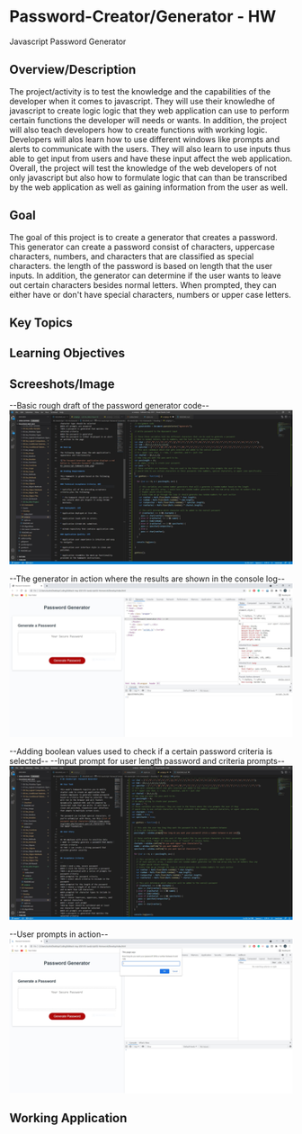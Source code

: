# Password-Creator/Generator - HW
Javascript Password Generator

## Overview/Description
The project/activity is to test the knowledge and the capabilities of the developer when it comes to javascript. They will use their knowledhe of javascript to create logic logic that they web application can use to perform certain functions the developer will needs or wants. In addition, the project will also teach developers how to create functions with working logic. Developers will alos learn how to use different windows like prompts and alerts to communicate with the users. They will also learn to use inputs thus able to get input from users and have these input affect the web application. Overall, the project will test the knowledge of the web developers of not only javascript but also how to formulate logic that can than be transcribed by the web application as well as gaining information from the user as well.

## Goal
The goal of this project is to create a generator that creates a password. This generator can create a password consist of characters, uppercase characters, numbers, and characters that are classified as special characters. the length of the password is based on length that the user inputs. In addition, the generator can determine if the user wants to leave out certain characters besides normal letters. When prompted, they can either have or don't have special characters, numbers or upper case letters. 

## Key Topics

## Learning Objectives

## Screeshots/Image
--Basic rough draft of the password generator code--
![Rough Draft](./screenshots/screenshot1.JPG)


--The generator in action where the results are shown in the console log--
![Generator in Action](./screenshots/screenshot2.JPG)


--Adding boolean values used to check if a certain password criteria is selected--
--Input prompt for user length password and criteria prompts--
![Criteria Prompts](./screenshots/screenshot3.JPG)


--User prompts in action--
![User Prompts in Action](./screenshots/screenshot4.JPG)



## Working Application

